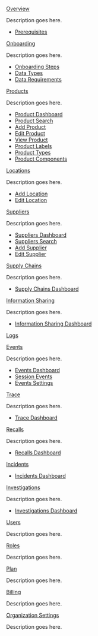 [Overview](overview.md)

Description goes here.

- [Prerequisites](overview.md)

[Onboarding](onboarding.md)

Description goes here.

- [Onboarding Steps](onboarding.md)
- [Data Types](onboarding.md)
- [Data Requirements](onboarding.md)

[Products](products.md)

Description goes here.

- [Product Dashboard](products-dashboard.md)
- [Product Search](products-search.md)
- [Add Product](products-add.md)
- [Edit Product](products-edit.md)
- [View Product](products-view.md)
- [Product Labels](products-labels.md)
- [Product Types](products-types.md)
- [Product Components](products-components.md)

[Locations](locations.md)

Description goes here.

- [Add Location](locations-add.md)
- [Edit Location](locations-edit.md)

[Suppliers](suppliers.md)

Description goes here.

- [Suppliers Dashboard](suppliers-dashboard.md)
- [Suppliers Search](suppliers-search.md)
- [Add Supplier](suppliers-add.md)
- [Edit Supplier](suppliers-edit.md)

[Supply Chains](supplychains.md)

Description goes here.

- [Supply Chains Dashboard](supplychains-dashboard.md)

[Information Sharing](informationsharing.md)

Description goes here.

- [Information Sharing Dashboard](suppliers-dashboard.md)

[Logs](logs.md)

[Events](events.md)

Description goes here.

- [Events Dashboard](events-dashboard.md)
- [Session Events](events-sessionevents.md)
- [Events Settings](events-eventsettings.md)

[Trace](trace.md)

Description goes here.

- [Trace Dashboard](trace-dashboard.md)

[Recalls](recalls.md)

Description goes here.

- [Recalls Dashboard](recalls-dashboard.md)

[Incidents](incidents.md)
- [Incidents Dashboard](incidents-dashboard.md)

[Investigations](investigations.md)

Description goes here.

- [Investigations Dashboard](investigations-dashboard.md)

[Users](users.md)

Description goes here.

[Roles](roles.md)

Description goes here.

[Plan](plan.md)

Description goes here.

[Billing](billing.md)

Description goes here.

[Organization Settings](organizationsettings.md)

Description goes here.







